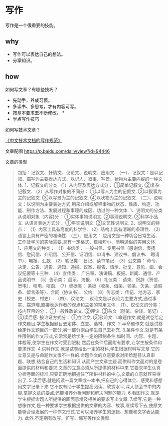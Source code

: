# 写作

写作是一个很重要的技能。

## why

* 写作可以表达自己的想法。
* 分享知识。

## how

如何写文章？有哪些技巧？

* 先动手，养成习惯。
* 多读书、多思考，才有内容可写。
* 按基本要求去不断修改。
    * 
* 学点写作技巧

如何写技术文章？

[《中文技术文档的写作规范》](https://github.com/ruanyf/document-style-guide)

文章配图
https://p.baidu.com/daily/view?id=94446

文章的类型

> 包括：记叙文、抒情文、议论文、说明文、应用文.
（一）、记叙文：是以记叙、描写为主要表达方式、以记人、叙事、写景、状物为主要内容的一种文体.
1、记叙文的分类
（1）从内容及表达方式分：
①简单记叙文.
②复杂记叙文.
（2）从写作对象的不同分：
①以写人为主的记叙文.
②以叙事为主的记叙文.
③以写景为主的记叙文.
④以状物为主的记叙文.
（二）、说明文：以说明为主要表达方式,用来介绍或解释事物的状态、性质、构造、功能、制作方法、发展过程和事理的成因、功过的一种文体.
1、说明文的分类
从说明对象（内容)分：
①实体事物说明文.
②事理说明文.
③科学小品文.
从语言表达方式分：
①平实说明文.
②文艺性说明文.
2、说明文的特点：
（1）内容上具有高度的科学性.
（2）结构上具有清晰的条理性.
（3）语言上具有严密的准确性.
（三）、应用文：
应用文是一种切合日常生活、工作及学习的实际需要,具有一定格式、篇幅短小、简明通俗的实用文体.
1、应用文的种类：
（1）书信类：
一般书信、专用书信（感谢信、表扬信、慰问信、介绍信、公开信、证明信、申请书、建议书、倡议书、
聘请书）、电报、汇款.
（2）笔记类：
日记、读书笔记.
（3）公文类：
命令、决定、公告、通告、通知、通报、议案、报告、请示、批复、意见、函、会议纪要等十三种.
（4）宣传类：
广告稿、演讲稿、板报、新闻、通信、产品说明书.
（5）告示类：
启示、海报.
（6）礼仪类：
请柬、祝辞（贺信、贺电）、唁电、唁函.
（7）契据类：
条据（收条、借条、领条、欠条、请假条、留言条等）、合同（协议书）、公约.
（8）传志类：
传记、地方志、家史（校史、村史）.
（四）、议论文：
议论文是以议论为主要方式,通过事实、摆道理,直接表达作者的观点和主张的常用文体.
（1）、议论文的分类：
按内容目的分：
①一般性政论文.
②评论.
③杂文（随笔、杂谈、笔记）.
④读后感.
按论证方式分：
①立论文.
②驳论文.
1.命题作文.就是试卷给定作文题目,学生根据题目去定体、立意、选材、作文.
2.半命题作文.就是试卷给定作文题目的一部分,另一部分则由学生自己去补充.
3.条件作文.就是有条件限制的作文形式,它常常是给学生一定的限制条件,如时间、内容、主题、体裁等,使学生在作文时受到限制,然后在条件后面附有要求,让学生按条件和要求作文.
4.供料作文.就是试卷给出一定的材料,学生根据材料写文章.它的立意又是与命题作文很不一样的.命题作文的立意要求对所给题目认真审题、联想,结合自己的生活和知识,从而产生文章主题.而供料作文面对的是卷面提供的材料和要求,文章的立意必须从所提供的材料中来.它要求学生认真分析卷面的标准,只要正确地把握住了所供材料的中心,文章的立意就容易得出了.
5.读后感.就是阅读一篇文章或一本书,把自己的心得体会、感受和感想用文字记录下来.它不仅有助于学生提高阅读、欣赏水平,深入领会书中的内容,掌握文章的要点,还能培养分析问题和解决问题的能力.
6.看图作文.就是学生根据命题人所提供的画面意境及相关的要求写出文章.
7.续写.它是一种想像作文,是一种要求学生根据提供的文章的内容、故事,继续写下去,使原文能够合理发展的一种作文形式.它可以培养学生的逻辑、想像和文字表达能力.
此外,不定期有改写、扩写、缩写等作文类型.

